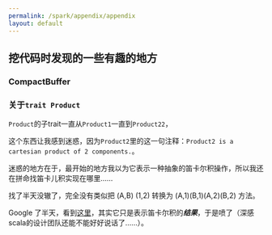 ```yaml
---
permalink: /spark/appendix/appendix
layout: default
---
```


## 挖代码时发现的一些有趣的地方

### CompactBuffer

### 关于`trait Product`

`Product`的子trait一直从`Product1`一直到`Product22`，

这个东西让我感到迷惑，因为`Product2`里的这一句注释：`Product2 is a cartesian product of 2 components.`。

迷惑的地方在于，最开始的地方我以为它表示一种抽象的笛卡尔积操作，所以我还在拼命找笛卡儿积实现在哪里……

找了半天没辙了，完全没有类似把 (A,B) (1,2) 转换为 (A,1)(B,1)(A,2)(B,2) 方法。

Google 了半天，看到[这里](https://stackoverflow.com/a/54623717)，其实它只是表示笛卡尔积的***结果***，于是喷了（深感scala的设计团队还能不能好好说话了……）。


